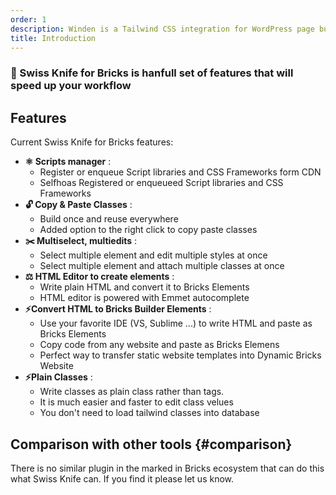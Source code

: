 ```yaml
---
order: 1
description: Winden is a Tailwind CSS integration for WordPress page builders.
title: Introduction
---
```


### 👋 Swiss Knife for Bricks is hanfull set of features that will speed up your workflow


## Features

Current Swiss Knife for Bricks features:

- **⚛️ Scripts manager** :
  - Register or enqueue Script libraries and CSS Frameworks form CDN
  - Selfhoas Registered or enqueueed Script libraries and CSS Frameworks
- **🔓 Copy & Paste Classes** :
  - Build once and reuse everywhere
  - Added option to the right click to copy paste classes
- **✂️ Multiselect, multiedits** :
  - Select multiple element and edit multiple styles at once
  - Select multiple element and attach multiple classes at once 
- **⚖️ HTML Editor to create elements** :
  - Write plain HTML and convert it to Bricks Elements
  - HTML editor is powered with Emmet autocomplete
- **⚡️Convert HTML to Bricks Builder Elements** : 
  - Use your favorite IDE (VS, Sublime ...) to write HTML and paste as Bricks Elements
  - Copy code from any website and paste as Bricks Elemens
  - Perfect way to transfer static website templates into Dynamic Bricks Website
- **⚡️Plain Classes** :   
  - Write classes as plain class rather than tags. 
  - It is much easier and faster to edit class velues
  - You don't need to load tailwind classes into database
	
## Comparison with other tools {#comparison}

There is no similar plugin in the marked in Bricks ecosystem that can do this what Swiss Knife can. If you find it please let us know. 